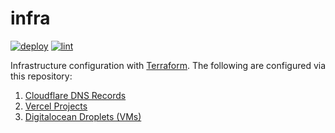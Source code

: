 # infra

[![deploy](https://github.com/gleich/infra/actions/workflows/deploy.yml/badge.svg)](https://github.com/gleich/infra/actions/workflows/deploy.yml)
[![lint](https://github.com/gleich/infra/actions/workflows/lint.yml/badge.svg)](https://github.com/gleich/infra/actions/workflows/lint.yml)

Infrastructure configuration with [Terraform](https://www.terraform.io). The following are configured via this repository:

1. [Cloudflare DNS Records](./modules/cloudflare/)
2. [Vercel Projects](./modules/vercel/)
3. [Digitalocean Droplets (VMs)](./modules/digitalocean/)
